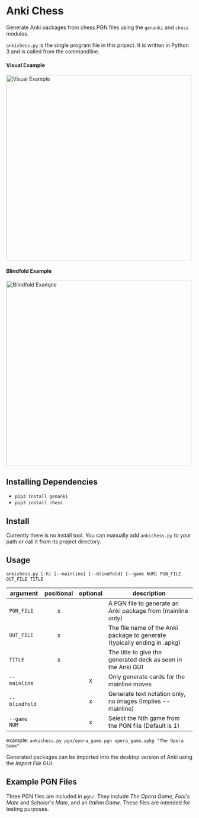 # Anki Chess
Generate Anki packages from chess PGN files using the `genanki` and `chess` modules.

`ankichess.py` is the single program file in this project. It is written in Python 3 and is called from the commandline.

#### Visual Example
<img src="https://i.imgur.com/IOUd5Cq.png" alt="Visual Example" width=500/>

#### Blindfold Example
<img src="https://i.imgur.com/IPKAPQC.png" alt="Blindfold Example" width=500/>

## Installing Dependencies
- `pip3 install genanki`
- `pip3 install chess`

## Install
Currently there is no install tool. You can manually add `ankichess.py` to your path or call it from its project directory.

## Usage
`ankichess.py [-h] [--mainline] [--blindfold] [--game NUM] PGN_FILE OUT_FILE TITLE`

| argument      | positional | optional | description                                                               |
|---------------|:----------:|:--------:|---------------------------------------------------------------------------|
| `PGN_FILE`    | x          |          | A PGN file to generate an Anki package from (mainline only)               |
| `OUT_FILE`    | x          |          | The file name of the Anki package to generate (typically ending in .apkg) |
| `TITLE`       | x          |          | The title to give the generated deck as seen in the Anki GUI              |
| `--mainline`  |            | x        | Only generate cards for the mainline moves                                |
| `--blindfold` |            | x        | Generate text notation only, no images (Implies --mainline)               |
| `--game NUM`  |            | x        | Select the Nth game from the PGN file (Default is 1)                      |

example: `ankichess.py pgn/opera_game.pgn opera_game.apkg "The Opera Game"`

Generated packages can be imported into the desktop version of Anki using the _Import File_ GUI.

## Example PGN Files
Three PGN files are included in `pgn/`. They include _The Opera Game_, _Fool's Mate_ and _Scholar's Mate_, and an _Italian Game_. These files are intended for testing purposes.
